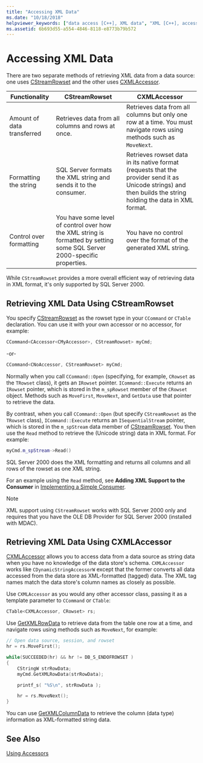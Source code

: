 ```yaml
---
title: "Accessing XML Data"
ms.date: "10/18/2018"
helpviewer_keywords: ["data access [C++], XML data", "XML [C++], accessing data", "CXMLAccessor class, retrieving XML data", "data [C++], XML data access", "rowsets [C++], retrieving XML data", "CStreamRowset class, retrieving XML data"]
ms.assetid: 6b693d55-a554-4846-8118-e8773b79b572
---
```

# Accessing XML Data

There are two separate methods of retrieving XML data from a data source: one uses [CStreamRowset](../../data/oledb/cstreamrowset-class.md) and the other uses [CXMLAccessor](../../data/oledb/cxmlaccessor-class.md).

|Functionality|CStreamRowset|CXMLAccessor|
|-------------------|-------------------|------------------|
|Amount of data transferred|Retrieves data from all columns and rows at once.|Retrieves data from all columns but only one row at a time. You must navigate rows using methods such as `MoveNext`.|
|Formatting the string|SQL Server formats the XML string and sends it to the consumer.|Retrieves rowset data in its native format (requests that the provider send it as Unicode strings) and then builds the string holding the data in XML format.|
|Control over formatting|You have some level of control over how the XML string is formatted by setting some SQL Server 2000-specific properties.|You have no control over the format of the generated XML string.|

While `CStreamRowset` provides a more overall efficient way of retrieving data in XML format, it's only supported by SQL Server 2000.

## Retrieving XML Data Using CStreamRowset

You specify [CStreamRowset](../../data/oledb/cstreamrowset-class.md) as the rowset type in your `CCommand` or `CTable` declaration. You can use it with your own accessor or no accessor, for example:

```cpp
CCommand<CAccessor<CMyAccessor>, CStreamRowset> myCmd;
```

-or-

```cpp
CCommand<CNoAccessor, CStreamRowset> myCmd;
```

Normally when you call `CCommand::Open` (specifying, for example, `CRowset` as the `TRowset` class), it gets an `IRowset` pointer. `ICommand::Execute` returns an `IRowset` pointer, which is stored in the `m_spRowset` member of the `CRowset` object. Methods such as `MoveFirst`, `MoveNext`, and `GetData` use that pointer to retrieve the data.

By contrast, when you call `CCommand::Open` (but specify `CStreamRowset` as the `TRowset` class), `ICommand::Execute` returns an `ISequentialStream` pointer, which is stored in the `m_spStream` data member of [CStreamRowset](../../data/oledb/cstreamrowset-class.md). You then use the `Read` method to retrieve the (Unicode string) data in XML format. For example:

```cpp
myCmd.m_spStream->Read()
```

SQL Server 2000 does the XML formatting and returns all columns and all rows of the rowset as one XML string.

For an example using the `Read` method, see **Adding XML Support to the Consumer** in [Implementing a Simple Consumer](../../data/oledb/implementing-a-simple-consumer.md).

> [!NOTE]
> XML support using `CStreamRowset` works with SQL Server 2000 only and requires that you have the OLE DB Provider for SQL Server 2000 (installed with MDAC).

## Retrieving XML Data Using CXMLAccessor

[CXMLAccessor](../../data/oledb/cxmlaccessor-class.md) allows you to access data from a data source as string data when you have no knowledge of the data store's schema. `CXMLAccessor` works like `CDynamicStringAccessorW` except that the former converts all data accessed from the data store as XML-formatted (tagged) data. The XML tag names match the data store's column names as closely as possible.

Use `CXMLAccessor` as you would any other accessor class, passing it as a template parameter to `CCommand` or `CTable`:

```cpp
CTable<CXMLAccessor, CRowset> rs;
```

Use [GetXMLRowData](../../data/oledb/cxmlaccessor-getxmlrowdata.md) to retrieve data from the table one row at a time, and navigate rows using methods such as `MoveNext`, for example:

```cpp
// Open data source, session, and rowset
hr = rs.MoveFirst();

while(SUCCEEDED(hr) && hr != DB_S_ENDOFROWSET )
{
    CStringW strRowData;
    myCmd.GetXMLRowData(strRowData);

    printf_s( "%S\n", strRowData );

    hr = rs.MoveNext();
}
```

You can use [GetXMLColumnData](../../data/oledb/cxmlaccessor-getxmlcolumndata.md) to retrieve the column (data type) information as XML-formatted string data.

## See Also

[Using Accessors](../../data/oledb/using-accessors.md)
